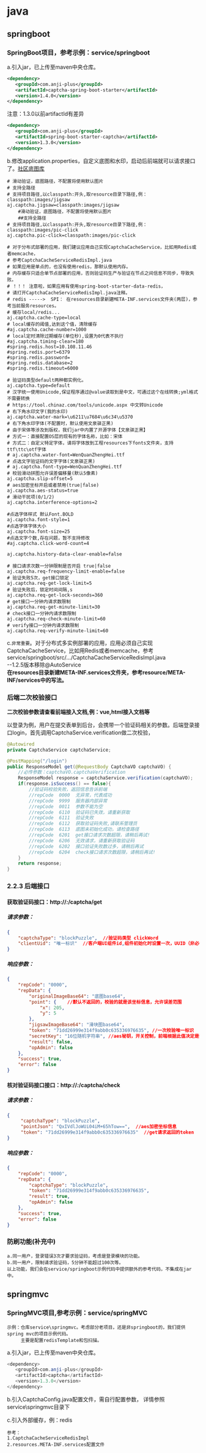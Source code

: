 #  java

## springboot
### SpringBoot项目，参考示例：service/springboot
a.引入jar，已上传至maven中央仓库。
```xml
<dependency>
   <groupId>com.anji-plus</groupId>
   <artifactId>captcha-spring-boot-starter</artifactId>
   <version>1.4.0</version>
</dependency>
```
注意：1.3.0以前artifactId有差异
```xml
<dependency>
   <groupId>com.anji-plus</groupId>
   <artifactId>spring-boot-starter-captcha</artifactId>
   <version>1.3.0</version>
</dependency>
```
b.修改application.properties，自定义底图和水印，启动后前端就可以请求接口了。[社区底图库](https://gitee.com/anji-plus/AJ-Captcha-Images)<br>
```properties
# 滑动验证，底图路径，不配置将使用默认图片
# 支持全路径
# 支持项目路径,以classpath:开头,取resource目录下路径,例：classpath:images/jigsaw
aj.captcha.jigsaw=classpath:images/jigsaw
    #滑动验证，底图路径，不配置将使用默认图片
    ##支持全路径
# 支持项目路径,以classpath:开头,取resource目录下路径,例：classpath:images/pic-click
aj.captcha.pic-click=classpath:images/pic-click

# 对于分布式部署的应用，我们建议应用自己实现CaptchaCacheService，比如用Redis或者memcache，
# 参考CaptchaCacheServiceRedisImpl.java
# 如果应用是单点的，也没有使用redis，那默认使用内存。
# 内存缓存只适合单节点部署的应用，否则验证码生产与验证在节点之间信息不同步，导致失败。
# ！！！ 注意啦，如果应用有使用spring-boot-starter-data-redis，
# 请打开CaptchaCacheServiceRedisImpl.java注释。
# redis ----->  SPI： 在resources目录新建META-INF.services文件夹(两层)，参考当前服务resources。
# 缓存local/redis...
aj.captcha.cache-type=local
# local缓存的阈值,达到这个值，清除缓存
#aj.captcha.cache-number=1000
# local定时清除过期缓存(单位秒),设置为0代表不执行
#aj.captcha.timing-clear=180
#spring.redis.host=10.108.11.46
#spring.redis.port=6379
#spring.redis.password=
#spring.redis.database=2
#spring.redis.timeout=6000

# 验证码类型default两种都实例化。
aj.captcha.type=default
# 汉字统一使用Unicode,保证程序通过@value读取到是中文，可通过这个在线转换;yml格式不需要转换
# https://tool.chinaz.com/tools/unicode.aspx 中文转Unicode
# 右下角水印文字(我的水印)
aj.captcha.water-mark=\u6211\u7684\u6c34\u5370
# 右下角水印字体(不配置时，默认使用文泉驿正黑)
# 由于宋体等涉及到版权，我们jar中内置了开源字体【文泉驿正黑】
# 方式一：直接配置OS层的现有的字体名称，比如：宋体
# 方式二：自定义特定字体，请将字体放到工程resources下fonts文件夹，支持ttf\ttc\otf字体
# aj.captcha.water-font=WenQuanZhengHei.ttf
# 点选文字验证码的文字字体(文泉驿正黑)
# aj.captcha.font-type=WenQuanZhengHei.ttf
# 校验滑动拼图允许误差偏移量(默认5像素)
aj.captcha.slip-offset=5
# aes加密坐标开启或者禁用(true|false)
aj.captcha.aes-status=true
# 滑动干扰项(0/1/2)
aj.captcha.interference-options=2

#点选字体样式 默认Font.BOLD
aj.captcha.font-style=1
#点选字体字体大小
aj.captcha.font-size=25
#点选文字个数,存在问题，暂不支持修改
#aj.captcha.click-word-count=4

aj.captcha.history-data-clear-enable=false

# 接口请求次数一分钟限制是否开启 true|false
aj.captcha.req-frequency-limit-enable=false
# 验证失败5次，get接口锁定
aj.captcha.req-get-lock-limit=5
# 验证失败后，锁定时间间隔,s
aj.captcha.req-get-lock-seconds=360
# get接口一分钟内请求数限制
aj.captcha.req-get-minute-limit=30
# check接口一分钟内请求数限制
aj.captcha.req-check-minute-limit=60
# verify接口一分钟内请求数限制
aj.captcha.req-verify-minute-limit=60
```
c.`非常重要`。对于分布式多实例部署的应用，应用必须自己实现CaptchaCacheService，比如用Redis或者memcache，参考service/springboot/src/.../CaptchaCacheServiceRedisImpl.java<br>
--1.2.5版本移除@AutoService<br>
**在resources目录新建META-INF.services文件夹，参考resource/META-INF/services中的写法。**

###  后端二次校验接口
**二次校验参数请查看前端接入文档,例：vue,html接入文档等**

以登录为例，用户在提交表单到后台，会携带一个验证码相关的参数。后端登录接口login，首先调用CaptchaService.verification做二次校验，
```java
@Autowired
private CaptchaService captchaService;

@PostMapping("/login")
public ResponseModel get(@RequestBody CaptchaVO captchaVO) {
    //必传参数：captchaVO.captchaVerification
    ResponseModel response = captchaService.verification(captchaVO);
    if(response.isSuccess() == false){
        //验证码校验失败，返回信息告诉前端
        //repCode  0000  无异常，代表成功
        //repCode  9999  服务器内部异常
        //repCode  0011  参数不能为空
        //repCode  6110  验证码已失效，请重新获取
        //repCode  6111  验证失败
        //repCode  6112  获取验证码失败,请联系管理员
        //repCode  6113  底图未初始化成功，请检查路径
        //repCode  6201  get接口请求次数超限，请稍后再试!
        //repCode  6206  无效请求，请重新获取验证码
        //repCode  6202  接口验证失败数过多，请稍后再试
        //repCode  6204  check接口请求次数超限，请稍后再试!
    }
    return response;
}
```
### 2.2.3 后端接口
#### 获取验证码接口：http://*:*/captcha/get
##### 请求参数：
```json
{
	"captchaType": "blockPuzzle",  //验证码类型 clickWord
	"clientUid": "唯一标识"  //客户端UI组件id,组件初始化时设置一次，UUID（非必传参数）
}
```
##### 响应参数：
```json
{
    "repCode": "0000",
    "repData": {
        "originalImageBase64": "底图base64",
        "point": {    //默认不返回的，校验的就是该坐标信息，允许误差范围
            "x": 205,
            "y": 5
        },
        "jigsawImageBase64": "滑块图base64",
        "token": "71dd26999e314f9abb0c635336976635", //一次校验唯一标识
        "secretKey": "16位随机字符串", //aes秘钥，开关控制，前端根据此值决定是否加密
        "result": false,
        "opAdmin": false
    },
    "success": true,
    "error": false
}
```
#### 核对验证码接口接口：http://*:*/captcha/check
##### 请求参数：
```json
{
	 "captchaType": "blockPuzzle",
	 "pointJson": "QxIVdlJoWUi04iM+65hTow==",  //aes加密坐标信息
	 "token": "71dd26999e314f9abb0c635336976635"  //get请求返回的token
}
```
##### 响应参数：
```json
{
    "repCode": "0000",
    "repData": {
        "captchaType": "blockPuzzle",
        "token": "71dd26999e314f9abb0c635336976635",
        "result": true,
        "opAdmin": false
    },
    "success": true,
    "error": false
}
```

### 防刷功能(补充中)
    a.同一用户，登录错误3次才要求验证码，考虑是登录模块的功能。
    b.同一用户，限制请求验证码，5分钟不能超过100次等。
    以上功能，我们会在service/springboot示例代码中提供额外的参考代码，不集成在jar中。




## springmvc



###  SpringMVC项目,参考示例：service/springMVC
```
示例：仓库service\springmvc。考虑部分老项目，还是非springboot的，我们提供spring mvc的项目示例代码。
     主要是配置redisTemplate和包扫描。
```
a.引入jar，已上传至maven中央仓库。
```java
<dependency>
   <groupId>com.anji-plus</groupId>
   <artifactId>captcha</artifactId>
   <version>1.3.0</version>
</dependency>
```
b.引入CaptchaConfig.java配置文件，需自行配置参数，
详情参照service\springmvc目录下

c.引入外部缓存，例：redis
```
参考：
1.CaptchaCacheServiceRedisImpl
2.resources.META-INF.services配置文件

```

